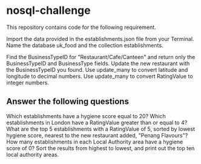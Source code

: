 # nosql-challenge
This repository contains code for the following requirement.

Import the data provided in the establishments.json file from your Terminal. Name the database uk_food and the collection establishments.

Find the BusinessTypeID for "Restaurant/Cafe/Canteen" and return only the BusinessTypeID and BusinessType fields.
Update the new restaurant with the BusinessTypeID you found.
Use update_many to convert latitude and longitude to decimal numbers.
Use update_many to convert RatingValue to integer numbers.

Answer the following questions
--------------------------------
Which establishments have a hygiene score equal to 20?
Which establishments in London have a RatingValue greater than or equal to 4?
What are the top 5 establishments with a RatingValue of 5, sorted by lowest hygiene score, nearest to the new restaurant added, "Penang Flavours"?
How many establishments in each Local Authority area have a hygiene score of 0? Sort the results from highest to lowest, and print out the top ten local authority areas.